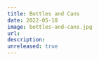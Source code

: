 ```yaml
---
title: Bottles and Cans
date: 2022-05-10
image: bottles-and-cans.jpg
url:
description:
unreleased: true
---
```

